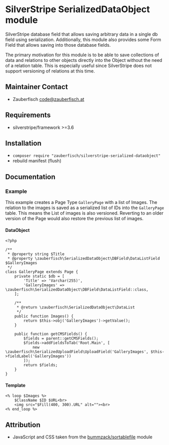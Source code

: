 # SilverStripe SerializedDataObject module

SilverStripe database field that allows saving arbitrary data in a single db field using serialization.
 Additionally, this module also provides some Form Field that allows saving into those database fields.

The primary motivation for this module is to be able to save collections of data and relations to
 other objects directly into the Object without the need of a relation table. This is especially useful
 since SilverStripe does not support versioning of relations at this time.

## Maintainer Contact

* Zauberfisch <code@zauberfisch.at>

## Requirements

* silverstripe/framework >=3.6

## Installation

* `composer require "zauberfisch/silverstripe-serialized-dataobject"`
* rebuild manifest (flush)

## Documentation

### Example

This example creates a Page Type `GalleryPage` with a list of Images. The relation to the 
 images is saved as a serialized list of IDs into the `GalleryPage` table.
This means the List of images is also versioned. Reverting to an older version of the Page
 would also restore the previous list of images.

#### DataObject

	<?php
	
	/**
	 * @property string $Title
	 * @property \zauberfisch\SerializedDataObject\DBField\DataListField $GalleryImages
	 */
	class GalleryPage extends Page {
		private static $db = [
			'Title' => 'Varchar(255)',
			'GalleryImages' => \zauberfisch\SerializedDataObject\DBField\DataListField::class,
		];
		
		/**
		 * @return \zauberfisch\SerializedDataObject\DataList
		 */
		public function Images() {
			return $this->obj('GalleryImages')->getValue();
		}
		
		public function getCMSFields() {
			$fields = parent::getCMSFields();
			$fields->addFieldsToTab('Root.Main', [
				new \zauberfisch\SerializedUploadField\UploadField('GalleryImages', $this->fieldLabel('GalleryImages'))
			]);
			return $fields;
		}
	}
	
#### Template

	<% loop $Images %>
		$ClassName $ID $URL<br>
		<img src="$Fill(400, 300).URL" alt=""><br>
	<% end_loop %>

## Attribution

- JavaScript and CSS taken from the [bummzack/sortablefile](https://packagist.org/packages/bummzack/sortablefile) module 
